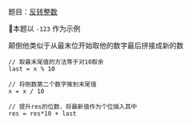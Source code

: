 题目：[反转整数](https://leetcode-cn.com/problems/reverse-integer)

本题以 `-123` 作为示例

颠倒他类似于从最末位开始取他的数字最后拼接成新的数

```golang
// 取最末尾值的方法等于对10取余
last = x % 10

// 将倒数第二个数字推到末尾值
x = x / 10

// 提升res的位数，将最新值作为个位插入其中
res = res*10 + last
```